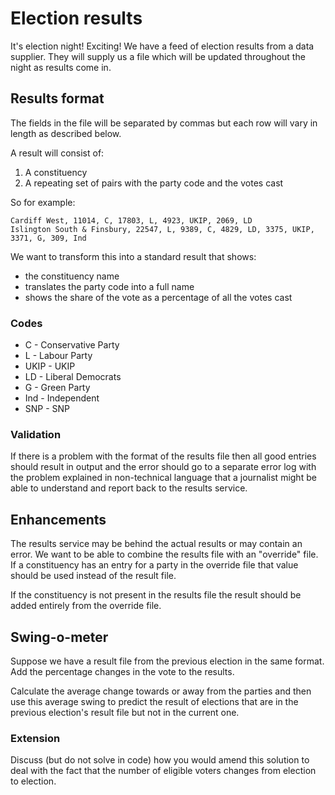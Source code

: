 # Election results

It's election night! Exciting! We have a feed of election results from a data supplier. They will supply us a file which will be updated throughout the night as results come in.

## Results format

The fields in the file will be separated by commas but each row will vary in length as described below.

A result will consist of:

1. A constituency
2. A repeating set of pairs with the party code and the votes cast

So for example:

    Cardiff West, 11014, C, 17803, L, 4923, UKIP, 2069, LD
    Islington South & Finsbury, 22547, L, 9389, C, 4829, LD, 3375, UKIP, 3371, G, 309, Ind

We want to transform this into a standard result that shows:

* the constituency name
* translates the party code into a full name
* shows the share of the vote as a percentage of all the votes cast

### Codes

* C - Conservative Party
* L - Labour Party
* UKIP - UKIP
* LD - Liberal Democrats
* G - Green Party
* Ind - Independent
* SNP - SNP

### Validation

If there is a problem with the format of the results file then all good entries should result in output and the error should go to a separate error log with the problem explained in non-technical language that a journalist might be able to understand and report back to the results service.

## Enhancements

The results service may be behind the actual results or may contain an error. We want to be able to combine the results file with an "override" file. If a constituency has an entry for a party in the override file that value should be used instead of the result file.

If the constituency is not present in the results file the result should be added entirely from the override file.

## Swing-o-meter

Suppose we have a result file from the previous election in the same format. Add the percentage changes in the vote to the results.

Calculate the average change towards or away from the parties and then use this average swing to predict the result of elections that are in the previous election's result file but not in the current one.

### Extension

Discuss (but do not solve in code) how you would amend this solution to deal with the fact that the number of eligible voters changes from election to election.